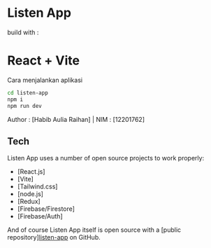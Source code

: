 # Listen App
build with :
# React + Vite

Cara menjalankan aplikasi

```sh
cd listen-app
npm i
npm run dev
```
Author : [Habib Aulia Raihan] | NIM : [12201762]

## Tech
Listen App uses a number of open source projects to work properly:

- [React.js] 
- [Vite]
- [Tailwind.css] 
- [node.js] 
- [Redux]
- [Firebase/Firestore] 
- [Firebase/Auth]

And of course Listen App itself is open source with a [public repository][listen-app](https://github.com/raihanhan/listen-app.git)
 on GitHub.